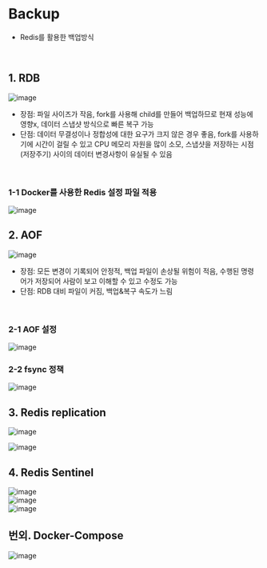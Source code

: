 # Backup
 - Redis를 활용한 백업방식

   <br>
   
## 1. RDB <br>
  
  ![image](https://github.com/SudalKing/Spring_Redis/assets/87001865/5a6066d4-3bc4-4d3c-89e9-4bd487bb9ff8) <br>
    
  - 장점: 파일 사이즈가 작음, fork를 사용해 child를 만들어 백업하므로 현재 성능에 영향x, 데이터 스냅샷 방식으로 빠른 복구 가능
  - 단점: 데이터 무결성이나 정합성에 대한 요구가 크지 않은 경우 좋음, fork를 사용하기에 시간이 걸릴 수 있고 CPU 메모리 자원을 많이 소모, 
            스냅샷을 저장하는 시점(저장주기) 사이의 데이터 변경사항이 유실될 수 있음

   <br>
   
   ### 1-1 Docker를 사용한 Redis 설정 파일 적용 <br>
   ![image](https://github.com/SudalKing/Spring_Redis/assets/87001865/18acf3a6-592a-40fc-96af-f9252ec5e42c) <br>

## 2. AOF <br>

 ![image](https://github.com/SudalKing/Spring_Redis/assets/87001865/4b4bd01d-5372-408f-95ba-519ef1f7a927) <br>

 - 장점: 모든 변경이 기록되어 안정적, 백업 파일이 손상될 위험이 적음, 수행된 명령어가 저장되어 사람이 보고 이해할 수 있고 수정도 가능
 - 단점: RDB 대비 파일이 커짐, 백업&복구 속도가 느림 

<br>

### 2-1 AOF 설정 <br>
![image](https://github.com/SudalKing/Spring_Redis/assets/87001865/5edd5206-1014-4f1b-9fce-13c981af8a85) <br>

### 2-2 fsync 정책
![image](https://github.com/SudalKing/Spring_Redis/assets/87001865/2647b13a-327e-4a84-89b7-86493702ebea) <br>


## 3. Redis replication <br>

 ![image](https://github.com/SudalKing/Spring_Redis/assets/87001865/73c921bc-fb44-4a79-af52-f400ab6ad680) <br>

 ![image](https://github.com/SudalKing/Spring_Redis/assets/87001865/f6fa033f-545b-44df-8ccc-3afa526de949) <br>

## 4. Redis Sentinel <br>

![image](https://github.com/SudalKing/Spring_Redis/assets/87001865/95739e57-1f40-4d3b-8625-aa33237f3962) <br>
![image](https://github.com/SudalKing/Spring_Redis/assets/87001865/740c0b2c-7e2b-4c0b-9be2-de99ba1940eb) <br>
![image](https://github.com/SudalKing/Spring_Redis/assets/87001865/7505da32-3a26-42d0-8dd4-5a93f81b2e0a) <br>


## 번외. Docker-Compose <br>

 ![image](https://github.com/SudalKing/Spring_Redis/assets/87001865/879be561-94b6-49f8-9bad-b73083831107) <br>

